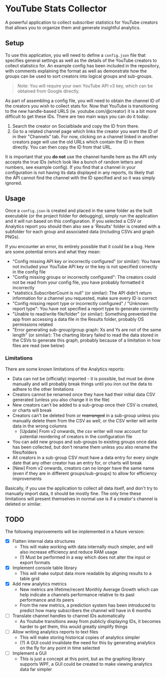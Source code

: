 # YouTube Stats Collector
A powerful application to collect subscriber statistics for YouTube creators that allows you to organize them and generate insightful analytics.

## Setup
To use this application, you will need to define a `config.json` file that specifies general settings as well as the details of the YouTube creators to collect statistics for. An example config has been included in the repository, 
with comments explaining the format as well as demonstrate how the groups can be used to sort creators into logical groups and sub-groups.

> Note: You will require your own YouTube API v3 key, which can be obtained from Google directly.

As part of assembling a config file, you will need to obtain the channel ID of the creators you wish to collect stats for. Now that YouTube is transitioning to the new handle-based URLS (ie. youtube.com/@creator) it is a bit more difficult to get these IDs.
There are two main ways you can do it today:
1. Search the creator on Socialblade and copy the ID from there.
2. Go to a related channel page which links the creator you want the ID of in their "Channels" tab. For now, clicking on a channel linked in another creators page will use the old URLs which contain the ID in them directly. You can then copy the ID from that URL.

It is important that you **do not** use the channel handle here as the API only accepts the true IDs (which look like a bunch of random letters and numbers, see example config). If you find that a channel in your configuration is not having its data displayed in
any reports, its likely that the API cannot find the channel with the ID specified and so it was simply ignored.

## Usage
Once a `config.json` is created and placed in the same folder as the built executable (or the project folder for debugging), simply run the application and it will run based on this configuration. If you selected a CSV or Analytics report you should then also see 
a 'Results' folder is created with a subfolder for each group and associated data (including CSVs and graph PNGs).

If you encounter an error, its entirely possible that it could be a bug. Here are some potential errors and what they mean:
- "Config missing API key or incorrectly configured" (or similar): You have not included your YouTube API key or the key is not specified correctly in the config file
- "Config missing groups or incorrectly configured": The creators could not be read from your config file, you have probably formatted it incorrectly
- "statistics.SubscriberCount is null" (or similar): The API didn't return information for a channel you requested, make sure every ID is correct
- "Config missing report type or incorrectly configured" / "Unknown report type": You have not specified a report type to generate correctly
- "Unable to read/write file/folder" (or similar): Something prevented the app from accessing a data file in the Results folder, probably OS permissions related
- "Error generating <name> sub-group/group graph: Xs and Ys are not of the same length" (or similar): The charting library failed to read the data stored in the CSVs to generate this graph, probably because of a limitation in how files are read (see below)

### Limitations
There are some known limitations of the Analytics reports:
- Data can not be (officially) imported - it is possible, but must be done manually and will probably break things until you iron out the data to adhere to the other limitations
- Creators cannot be renamed once they have had their initial data CSV generated (unless you also change it in the file)
- New creators can't be added to a sub-group once their CSV is created, or charts will break
- Creators can't be deleted from or ~~rearranged~~ in a sub-group unless you manually delete them from the CSV as well, or the CSV writer will write data in the wrong columns
  - [Update] From v2 onwards, the csv writer will now account for potential reordering of creators in the configuration file
- You can add new groups and sub-groups to existing groups once data has been collected, but don't rename them unless you also rename the files/folders
- All creators in a sub-group CSV must have a data entry for every single date that any other creator has an entry for, or charts will break
- [New] From v2 onwards, creators can no longer have the same name (even if they are in different groups/sub-groups) to allow for efficiency improvements

Basically, if you use the application to collect all data itself, and don't try to manually import data, it should be mostly fine. The only time these limitations will present themselves in normal use is if a creator's channel is deleted or similar.

## TODO
The following improvements will be implemented in a future version:
- [x] Flatten internal data structures
  - This will make working with data internally much simpler, and will also increase efficiency and reduce RAM usage
  - (!) Must be performed in a way which does not alter the input or export formats
- [x] Implement console table library
  - This will make output data more readable by aligning results to a table grid
- [x] Add new analytics metrics
  - New metrics are lifetime/recent Monthly Average Growth which can help indicate a channels performance relative to its past performance and its peers
  - From the new metrics, a prediction system has been introduced to predict how many subscribers the channel will have in 6 months
- [ ] Translate channel handles to channel IDs automatically
  - As Youtube transitions away from publicly displaying IDs, it becomes harder to get them, this would greatly simplify things
- [ ] Allow writing analytics reports to text files
  - This will make storing historical copies of analytics simpler
  - (?) A GUI could invalidate the need for this by generating analytics on the fly for any point in time selected
- [ ] Implement a GUI 
  - This is just a concept at this point, but as the graphing library supports WPF, a GUI could be created to make viewing analytics data far simpler